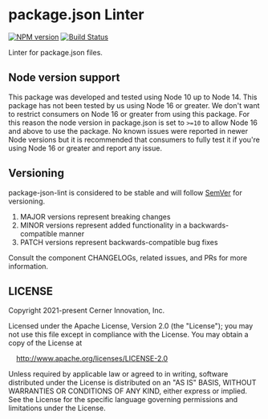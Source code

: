 # package.json Linter

[![NPM version](https://badgen.net/npm/v/@cerner/package-json-lint)](https://www.npmjs.org/package/@cerner/package-json-lint)
[![Build Status](https://badgen.net/travis/cerner/terra-toolkit)](https://travis-ci.com/cerner/terra-toolkit)

Linter for package.json files.

## Node version support

This package was developed and tested using Node 10 up to Node 14. This package has not been tested by us using Node 16 or greater. We don't want to restrict consumers on Node 16 or greater from using this package. For this reason the node version in package.json is set to `>=10` to allow Node 16 and above to use the package. No known issues were reported in newer Node versions but it is recommended that consumers to fully test it if you're using Node 16 or greater and report any issue.

## Versioning

package-json-lint is considered to be stable and will follow [SemVer](http://semver.org/) for versioning.

1. MAJOR versions represent breaking changes
2. MINOR versions represent added functionality in a backwards-compatible manner
3. PATCH versions represent backwards-compatible bug fixes

Consult the component CHANGELOGs, related issues, and PRs for more information.

## LICENSE

Copyright 2021-present Cerner Innovation, Inc.

Licensed under the Apache License, Version 2.0 (the "License"); you may not use this file except in compliance with the License. You may obtain a copy of the License at

&nbsp;&nbsp;&nbsp;&nbsp;<http://www.apache.org/licenses/LICENSE-2.0>

Unless required by applicable law or agreed to in writing, software distributed under the License is distributed on an "AS IS" BASIS, WITHOUT WARRANTIES OR CONDITIONS OF ANY KIND, either express or implied. See the License for the specific language governing permissions and limitations under the License.
